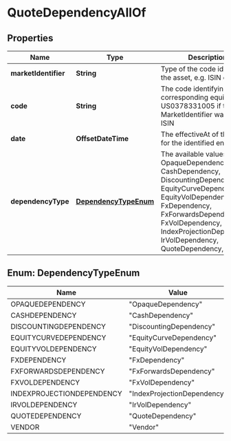 

# QuoteDependencyAllOf


## Properties

Name | Type | Description | Notes
------------ | ------------- | ------------- | -------------
**marketIdentifier** | **String** | Type of the code identifying the asset, e.g. ISIN or CUSIP | 
**code** | **String** | The code identifying the corresponding equity, e.g. US0378331005 if the MarketIdentifier was set to ISIN | 
**date** | **OffsetDateTime** | The effectiveAt of the quote for the identified entity. | 
**dependencyType** | [**DependencyTypeEnum**](#DependencyTypeEnum) | The available values are: OpaqueDependency, CashDependency, DiscountingDependency, EquityCurveDependency, EquityVolDependency, FxDependency, FxForwardsDependency, FxVolDependency, IndexProjectionDependency, IrVolDependency, QuoteDependency, Vendor | 



## Enum: DependencyTypeEnum

Name | Value
---- | -----
OPAQUEDEPENDENCY | &quot;OpaqueDependency&quot;
CASHDEPENDENCY | &quot;CashDependency&quot;
DISCOUNTINGDEPENDENCY | &quot;DiscountingDependency&quot;
EQUITYCURVEDEPENDENCY | &quot;EquityCurveDependency&quot;
EQUITYVOLDEPENDENCY | &quot;EquityVolDependency&quot;
FXDEPENDENCY | &quot;FxDependency&quot;
FXFORWARDSDEPENDENCY | &quot;FxForwardsDependency&quot;
FXVOLDEPENDENCY | &quot;FxVolDependency&quot;
INDEXPROJECTIONDEPENDENCY | &quot;IndexProjectionDependency&quot;
IRVOLDEPENDENCY | &quot;IrVolDependency&quot;
QUOTEDEPENDENCY | &quot;QuoteDependency&quot;
VENDOR | &quot;Vendor&quot;



